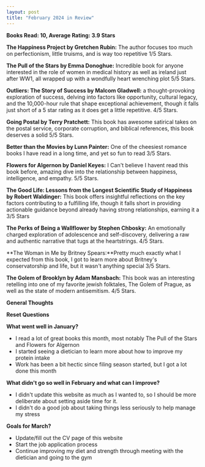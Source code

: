 ```yaml
---
layout: post
title: "February 2024 in Review"
---
```


**Books Read: 10, Average Rating: 3.9 Stars**

**The Happiness Project by Gretchen Rubin:** The author focuses too much on perfectionism, little truisms, and is way too repetitive 1/5 Stars.

**The Pull of the Stars by Emma Donoghue:** Incredible book for anyone interested in the role of women in medical history as well as ireland just after WW1, all wrapped up with a wondfully heart wrenching plot 5/5 Stars. 

**Outliers: The Story of Success by Malcom Gladwell:**  a thought-provoking exploration of success, delving into factors like opportunity, cultural legacy, and the 10,000-hour rule that shape exceptional achievement, though it falls just short of a 5 star rating as it does get a little repetitive. 4/5 Stars.

**Going Postal by Terry Pratchett:** This book has awesome satirical takes on the postal service, corporate corruption, and biblical references, this book deserves a solid 5/5 Stars.

**Better than the Movies by Lunn Painter:** One of the cheesiest romance books I have read in a long time, and yet so fun to read 3/5 Stars.

**Flowers for Algernon by Daniel Keyes:** I Can't believe I havent read this book before, amazing dive into the relationship between happiness, intelligence, and empathy. 5/5 Stars.

**The Good Life: Lessons from the Longest Scientific Study of Happiness by Robert Waldinger:** This book offers insightful reflections on the key factors contributing to a fulfilling life, though it falls short in providing actionable guidance beyond already having strong relationships, earning it a 3/5 Stars

**The Perks of Being a Wallflower by Stephen Chbosky:** An emotionally charged exploration of adolescence and self-discovery, delivering a raw and authentic narrative that tugs at the heartstrings. 4/5 Stars.

**The Woman in Me by Britney Spears:**Pretty much exactly what I expected from this book, I got to learn more about Britney's conservatorship and life, but it wasn't anything special 3/5 Stars.

**The Golem of Brooklyn by Adam Mansbach:** This book was an interesting retelling into one of my favorite jewish folktales, The Golem of Prague, as well as the state of modern antisemitism. 4/5 Stars.

**General Thoughts**


**Reset Questions**

**What went well in January?**
- I read a lot of great books this month, most notably The Pull of the Stars and Flowers for Algernon
- I started seeing a dietician to learn more about how to improve my protein intake
- Work has been a bit hectic since filing season started, but I got a lot done this month

**What didn't go so well in February and what can I improve?**
- I didn't update this website as much as I wanted to, so I should be more deliberate about setting aside time for it. 
- I didn't do a good job about taking things less seriously to help manage my stress

**Goals for March?**
- Update/fill out the CV page of this website
- Start the job application process
- Continue improving my diet and strength through meeting with the dietician and going to the gym


